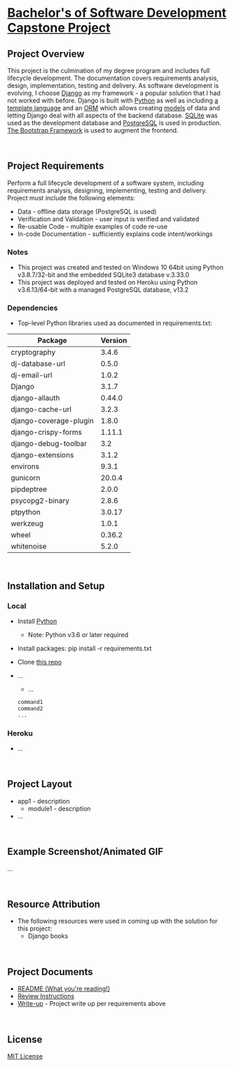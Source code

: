 # [Bachelor's of Software Development Capstone Project](https://developernexus.herokuapp.com/)

## Project Overview

This project is the culmination of my degree program and includes full lifecycle development.  The documentation covers requirements analysis, design, implementation, testing and delivery.  As software development is evolving, I choose [Django](https://www.djangoproject.com/) as my framework - a popular solution that I had not worked with before.  Django is built with [Python](https://www.python.org/) as well as including [a template language](https://docs.djangoproject.com/en/dev/ref/templates/language/) and an [ORM](https://en.wikipedia.org/wiki/Object%E2%80%93relational_mapping) which allows creating [models](https://docs.djangoproject.com/en/dev/topics/db/models/) of data and letting Django deal with all aspects of the backend database.  [SQLite](https://www.sqlite.org/) was used as the development database and [PostgreSQL](https://www.postgresql.org/) is used in production.  [The Bootstrap Framework](https://getbootstrap.com/) is used to augment the frontend.

<br>

## Project Requirements

Perform a full lifecycle development of a software system, including requirements analysis, designing, implementing, testing and delivery.  Project must include the following elements:

* Data - offline data storage (PostgreSQL is used)
* Verification and Validation - user input is verified and validated
* Re-usable Code - multiple examples of code re-use
* In-code Documentation - sufficiently explains code intent/workings

### Notes

* This project was created and tested on Windows 10 64bit using Python v3.8.7/32-bit and the embedded SQLite3 database v.3.33.0
* This project was deployed and tested on Heroku using Python v3.6.13/64-bit with a managed PostgreSQL database, v13.2

### Dependencies

* Top-level Python libraries used as documented in requirements.txt:

**Package** | **Version**
------------|------------
cryptography | 3.4.6
dj-database-url | 0.5.0
dj-email-url | 1.0.2
Django | 3.1.7
django-allauth | 0.44.0
django-cache-url | 3.2.3
django-coverage-plugin | 1.8.0
django-crispy-forms | 1.11.1
django-debug-toolbar | 3.2
django-extensions | 3.1.2
environs | 9.3.1
gunicorn | 20.0.4
pipdeptree | 2.0.0
psycopg2-binary | 2.8.6
ptpython | 3.0.17
werkzeug | 1.0.1
wheel | 0.36.2
whitenoise | 5.2.0

<br>

## Installation and Setup

### Local

* Install [Python](https://www.python.org/downloads/)
  * Note: Python v3.6 or later required
* Install packages:  pip install -r requirements.txt
* Clone [this repo](https://github.com/sockduct/dusseldorf)
* ...
  * ...

  ```python
  command1
  command2
  ...
  ```

### Heroku

* ...

<br>

## Project Layout

* app1 - description
  * module1 - description
* ...

<br>

## Example Screenshot/Animated GIF

...

<br>

## Resource Attribution

* The following resources were used in coming up with the solution for this project:
  * Django books

<br>

## Project Documents

* [README (What you're reading!)](README.md)
* [Review Instructions](Review.md)
* [Write-up](Write-up.md) - Project write up per requirements above

<br>

## License

[MIT License](LICENSE)
